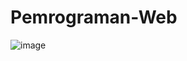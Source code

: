 # Pemrograman-Web
![image](https://github.com/skedaddlers/Pemrograman-Web/assets/143975698/67ef7d06-912a-4ac7-991e-be491d5e441b)

